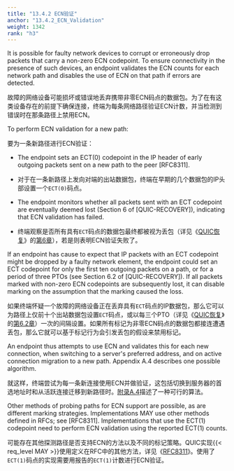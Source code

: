 ```yaml
---
title: "13.4.2 ECN验证"
anchor: "13.4.2_ECN_Validation"
weight: 1342
rank: "h3"
---
```


It is possible for faulty network devices to corrupt or erroneously drop packets that carry a non-zero ECN codepoint. To ensure connectivity in the presence of such devices, an endpoint validates the ECN counts for each network path and disables the use of ECN on that path if errors are detected.

故障的网络设备可能损坏或错误地丢弃携带非零ECN码点的数据包。为了在有这类设备存在的前提下确保连接，终端为每条网络路径验证ECN计数，并当检测到错误时在那条路径上禁用ECN。

To perform ECN validation for a new path:

要为一条新路径进行ECN验证：

* The endpoint sets an ECT(0) codepoint in the IP header of early outgoing packets sent on a new path to the peer [RFC8311].

* 对于在一条新路径上发向对端的出站数据包，终端在早期的几个数据包的IP头部设置一个`ECT(0)`码点。

* The endpoint monitors whether all packets sent with an ECT codepoint are eventually deemed lost (Section 6 of [QUIC-RECOVERY]), indicating that ECN validation has failed.

* 终端观察是否所有具有`ECT`码点的数据包最终都被视为丢包（详见《[QUIC恢复]()》的[第6章]()），若是则表明ECN验证失败了。

If an endpoint has cause to expect that IP packets with an ECT codepoint might be dropped by a faulty network element, the endpoint could set an ECT codepoint for only the first ten outgoing packets on a path, or for a period of three PTOs (see Section 6.2 of [QUIC-RECOVERY]). If all packets marked with non-zero ECN codepoints are subsequently lost, it can disable marking on the assumption that the marking caused the loss.

如果终端怀疑一个故障的网络设备正在丢弃具有`ECT`码点的IP数据包，那么它可以为路径上仅前十个出站数据包设置`ECT`码点，或以每三个PTO（详见《[QUIC恢复]()》的[第6.2章]()）一次的间隔设置。如果所有标记为非零ECN码点的数据包都接连遭遇丢包，那么它就可以基于标记行为会引发丢包的假设来禁用标记。

An endpoint thus attempts to use ECN and validates this for each new connection, when switching to a server's preferred address, and on active connection migration to a new path. Appendix A.4 describes one possible algorithm.

就这样，终端尝试为每一条新连接使用ECN并做验证，这包括切换到服务器的首选地址时和从活跃连接迁移到新路径时。[附录A.4]()描述了一种可行的算法。

Other methods of probing paths for ECN support are possible, as are different marking strategies. Implementations MAY use other methods defined in RFCs; see [RFC8311]. Implementations that use the ECT(1) codepoint need to perform ECN validation using the reported ECT(1) counts.

可能存在其他探测路径是否支持ECN的方法以及不同的标记策略。QUIC实现{{< req_level MAY >}}使用定义在RFC中的其他方法，详见《[RFC8311]()》。使用了`ECT(1)`码点的实现需要用报告的`ECT(1)`计数进行ECN验证。
